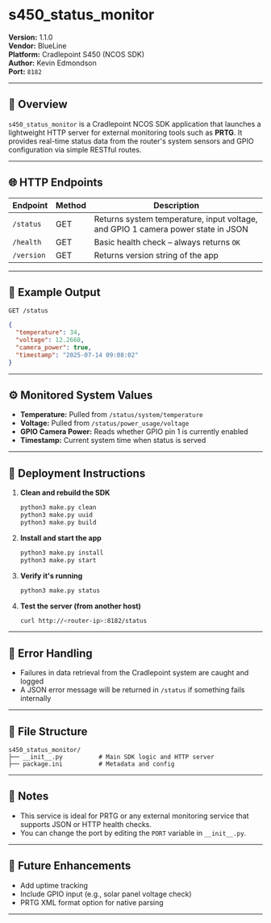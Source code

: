 # s450_status_monitor

**Version:** 1.1.0  
**Vendor:** BlueLine  
**Platform:** Cradlepoint S450 (NCOS SDK)  
**Author:** Kevin Edmondson  
**Port:** `8182`

---

## 🧭 Overview

`s450_status_monitor` is a Cradlepoint NCOS SDK application that launches a lightweight HTTP server for external monitoring tools such as **PRTG**. It provides real-time status data from the router's system sensors and GPIO configuration via simple RESTful routes.

---

## 🌐 HTTP Endpoints

| Endpoint       | Method | Description                                      |
|----------------|--------|--------------------------------------------------|
| `/status`      | GET    | Returns system temperature, input voltage, and GPIO 1 camera power state in JSON |
| `/health`      | GET    | Basic health check – always returns `OK`         |
| `/version`     | GET    | Returns version string of the app                |

---

## 🔌 Example Output

`GET /status`

```json
{
  "temperature": 34,
  "voltage": 12.2668,
  "camera_power": true,
  "timestamp": "2025-07-14 09:08:02"
}
```

---

## ⚙️ Monitored System Values

- **Temperature:** Pulled from `/status/system/temperature`
- **Voltage:** Pulled from `/status/power_usage/voltage`
- **GPIO Camera Power:** Reads whether GPIO pin 1 is currently enabled
- **Timestamp:** Current system time when status is served

---

## 🚀 Deployment Instructions

1. **Clean and rebuild the SDK**  
   ```bash
   python3 make.py clean
   python3 make.py uuid
   python3 make.py build
   ```

2. **Install and start the app**  
   ```bash
   python3 make.py install
   python3 make.py start
   ```

3. **Verify it's running**  
   ```bash
   python3 make.py status
   ```

4. **Test the server (from another host)**  
   ```bash
   curl http://<router-ip>:8182/status
   ```

---

## 🛑 Error Handling

- Failures in data retrieval from the Cradlepoint system are caught and logged
- A JSON error message will be returned in `/status` if something fails internally

---

## 📁 File Structure

```text
s450_status_monitor/
├── __init__.py          # Main SDK logic and HTTP server
├── package.ini          # Metadata and config
```

---

## 📓 Notes

- This service is ideal for PRTG or any external monitoring service that supports JSON or HTTP health checks.
- You can change the port by editing the `PORT` variable in `__init__.py`.

---

## 🧪 Future Enhancements

- Add uptime tracking
- Include GPIO input (e.g., solar panel voltage check)
- PRTG XML format option for native parsing

---